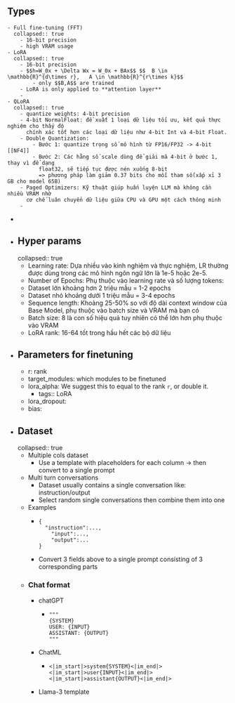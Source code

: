 ## Types
	- Full fine-tuning (FFT)
	  collapsed:: true
		- 16-bit precision
		- high VRAM usage
	- LoRA
	  collapsed:: true
		- 16-bit precision
		- $$h=W_0x + \Delta Wx = W_0x + BAx$$ $$  B \in \mathbb{R}^{d\times r},   A \in \mathbb{R}^{r\times k}$$
			- only $$B,A$$ are trained
		- LoRA is only applied to **attention layer**
		-
	- QLoRA
	  collapsed:: true
		- quantize weights: 4-bit precision
		- 4-bit NormalFloat: đề xuất 1 loại dữ liệu tối ưu, kết quả thực nghiệm cho thấy độ
		  chính xác tốt hơn các loại dữ liệu như 4-bit Int và 4-bit Float.
		- Double Quantization:
			- Bước 1: quantize trọng số mô hình từ FP16/FP32 -> 4-bit [[NF4]]
			- Bước 2: Các hằng số scale dùng để giải mã 4-bit ở bước 1, thay vì để dạng
			  float32, sẽ tiếp tục được nén xuống 8-bit
			  => phương pháp làm giảm 0.37 bits cho mỗi tham số(xấp xỉ 3 GB cho model 65B)
		- Paged Optimizers: Kỹ thuật giúp huấn luyện LLM mà không cần nhiều VRAM nhờ
		  cơ chế luân chuyển dữ liệu giữa CPU và GPU một cách thông minh
		-
-
- ## Hyper params
  collapsed:: true
	- Learning rate: Dựa nhiều vào kinh nghiệm và thực nghiệm, LR thường được dùng
	  trong các mô hình ngôn ngữ lớn là 1e-5 hoặc 2e-5.
	- Number of Epochs: Phụ thuộc vào learning rate và số lượng tokens:
	- Dataset lớn khoảng hơn 2 triệu mẫu = 1-2 epochs
	- Dataset nhỏ khoảng dưới 1 triệu mẫu = 3-4 epochs
	- Sequence length: Khoảng 25-50% so với độ dài context window của Base Model,
	  phụ thuộc vào batch size và VRAM mà bạn có
	- Batch size: 8 là con số hiệu quả tuy nhiên có thể lớn hơn phụ thuộc vào VRAM
	- LoRA rank: 16-64 tốt trong hầu hết các bộ dữ liệu
- ## Parameters for finetuning
	- r: rank
	- target_modules: which modules to be finetuned
	- lora_alpha: We suggest this to equal to the rank `r`, or double it.
		- tags:: LoRA
	- lora_dropout:
	- bias:
- ## Dataset
  collapsed:: true
	- Multiple cols dataset
		- Use a template with placeholders for each column -> then convert to a single prompt
	- Multi turn conversations
		- Dataset usually contains a single conversation like: instruction/output
		- Select random single conversations then combine them into one
	- Examples
		- ```
		  {
		  	"instruction":...,
		      "input":...,
		      "output":...
		  }
		  ```
		- Convert 3 fields above to a single prompt consisting of 3 corresponding parts
	- ### Chat format
		- chatGPT
			- ```
			  """
			  {SYSTEM}
			  USER: {INPUT}
			  ASSISTANT: {OUTPUT}
			  """
			  ```
		- ChatML
			- ```
			  <|im_start|>system{SYSTEM}<|im_end|>
			  <|im_start|>user{INPUT}<|im_end|>
			  <|im_start|>assistant{OUTPUT}<|im_end|>
			  ```
		- Llama-3 template